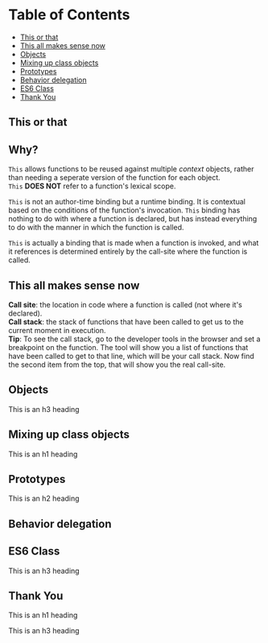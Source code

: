# Table of Contents

- [This or that](#this-or-that)
- [This all makes sense now](#this-all-makes-sense-now)
- [Objects](#objects)
- [Mixing up class objects](#mixing-up-class-objects)
- [Prototypes](#prototypes)
- [Behavior delegation](#behavior-delegation)
- [ES6 Class](#ES6-class)
- [Thank You](#thank-you)

## This or that

## Why?
```This``` allows functions to be reused against multiple _context_ objects, rather than needing a seperate version of the function for each object.  
```This``` **DOES NOT** refer to a function's lexical scope.

```This``` is not an author-time binding but a runtime binding. It is contextual based on the conditions of the function's invocation. ```This``` binding has nothing to do with where a function is declared, but has instead everything to do with the manner in which the function is called.

```This``` is actually a binding that is made when a function is invoked, and what it references is determined entirely by the call-site where the function is called.

## This all makes sense now
**Call site**: the location in code where a function is called (not where it's declared).  
**Call stack**: the stack of functions that have been called to get us to the current moment in execution.  
**Tip**: To see the call stack, go to the developer tools in the browser and set a breakpoint on the function. The tool will show you a list of functions that have been called to get to that line, which will be your call stack. Now find the second item from the top, that will show you the real call-site.  

###

## Objects

This is an h3 heading

## Mixing up class objects

This is an h1 heading

## Prototypes

This is an h2 heading

## Behavior delegation

## ES6 Class

This is an h3 heading

## Thank You

This is an h1 heading


This is an h3 heading
